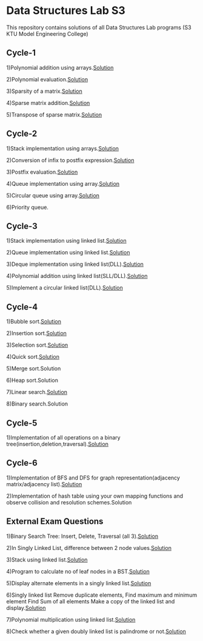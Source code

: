 
# Data Structures Lab S3

This repository contains solutions of all Data Structures Lab programs (S3 KTU Model Engineering College)


## Cycle-1


1)Polynomial addition using arrays.<a href="https://github.com/Abhijith-2002/DS-Lab/blob/main/PolynomialAddition.c">Solution</a>

2)Polynomial evaluation.<a href="https://github.com/Abhijith-2002/DS-Lab/blob/main/PolynomialEvaluation.c">Solution</a>

3)Sparsity of a matrix.<a href="https://github.com/Abhijith-2002/DS-Lab/blob/main/SparseRepresentation.c">Solution</a>

4)Sparse matrix addition.<a href="https://github.com/Abhijith-2002/DS-Lab/blob/main/SparseSum.c">Solution</a>

5)Transpose of sparse matrix.<a href="https://github.com/Abhijith-2002/DS-Lab/blob/main/SparseTranspose.c">Solution</a>
## Cycle-2

1)Stack implementation using arrays.<a href="https://github.com/Abhijith-2002/DS-Lab/blob/main/Stack.c">Solution</a>

2)Conversion of infix to postfix expression.<a href="https://github.com/Abhijith-2002/DS-Lab/blob/main/InfixToPostfix.c">Solution</a>

3)Postfix evaluation.<a href="https://github.com/Abhijith-2002/DS-Lab/blob/main/PostfixEvaluation.c">Solution</a>

4)Queue implementation using array.<a href="https://github.com/Abhijith-2002/DS-Lab/blob/main/Queue.c">Solution</a>

5)Circular queue using array.<a href="https://github.com/Abhijith-2002/DS-Lab/blob/main/CircularQueue.c">Solution</a>

6)Priority queue.
## Cycle-3

1)Stack implementation using linked list.<a href="https://github.com/Abhijith-2002/DS-Lab/blob/main/StackSLL.c">Solution</a>

2)Queue implementation using linked list.<a href="https://github.com/Abhijith-2002/DS-Lab/blob/main/QueueSLL.c">Solution</a>

3)Deque implementation using linked list(DLL).<a href="https://github.com/Abhijith-2002/DS-Lab/blob/main/DequeSLL.c">Solution</a>

4)Polynomial addition using linked list(SLL/DLL).<a href="https://github.com/Abhijith-2002/DS-Lab/blob/main/PolyAddDLL.c">Solution</a>

5)Implement a circular linked list(DLL).<a href="https://github.com/Abhijith-2002/DS-Lab/blob/main/CircularQueueSLL.c">Solution</a>
## Cycle-4

1)Bubble sort.<a href="https://github.com/Abhijith-2002/DS-Lab/blob/main/BubbleSort.c">Solution</a>

2)Insertion sort.<a href="https://github.com/Abhijith-2002/DS-Lab/blob/main/InsertionSort.c">Solution</a>

3)Selection sort.<a href="https://github.com/Abhijith-2002/DS-Lab/blob/main/SelectionSort.c">Solution</a>

4)Quick sort.<a href="https://github.com/Abhijith-2002/DS-Lab/blob/main/QuickSort.c">Solution</a>

5)Merge sort.Solution

6)Heap sort.Solution

7)Linear search.<a href="https://github.com/Abhijith-2002/DS-Lab/blob/main/LinearSearch.c">Solution</a>

8)Binary search.Solution
## Cycle-5

1)Implementation of all operations on a binary tree(insertion,deletion,traversal).<a href="https://github.com/Abhijith-2002/DS-Lab/blob/main/BST.c">Solution</a>
## Cycle-6

1)Implementation of BFS and DFS for graph representation(adjacency matrix/adjacency list).<a href="https://github.com/Abhijith-2002/DS-Lab/blob/main/Graph.c">Solution</a>

2)Implementation of hash table using your own mapping functions and observe collision and resolution schemes.Solution

## External Exam Questions

1)Binary Search Tree: Insert, Delete, Traversal (all 3).<a href="https://github.com/Abhijith-2002/DS-Lab/blob/main/BST.c">Solution</a>

2)In Singly Linked List, difference between 2 node values.<a href="https://github.com/Abhijith-2002/DS-Lab/blob/main/NodeDifference.c">Solution</a>

3)Stack using linked list.<a href="https://github.com/Abhijith-2002/DS-Lab/blob/main/StackSLL.c">Solution</a>

4)Program to calculate no of leaf nodes in a BST.<a href="https://github.com/Abhijith-2002/DS-Lab/blob/main/LeafNodeCount.c">Solution</a>

5)Display alternate elements in a singly linked list.<a href="https://github.com/Abhijith-2002/DS-Lab/blob/main/AlternateElements.c">Solution</a>

6)Singly linked list 
        Remove duplicate elements,
        Find maximum and minimum element
        Find Sum of all elements
        Make a copy of the linked list and display.<a href="https://github.com/Abhijith-2002/DS-Lab/blob/main/SLLExternal.c">Solution</a>

7)Polynomial multiplication using linked list.<a href="https://github.com/Abhijith-2002/DS-Lab/blob/main/PolynomialMultiplicationSLL.c">Solution</a>

8)Check whether a given  doubly linked list is palindrome or not.<a href="https://github.com/Abhijith-2002/DS-Lab/blob/main/PalindromeExternal.c">Solution</a>